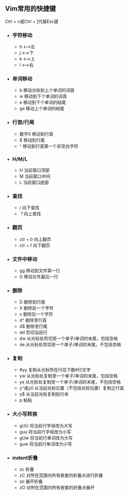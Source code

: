 ## Vim常用的快捷键

Ctrl + c或Ctrl + [代替Esc键

* ### 字符移动

  * h &lt;--&gt;左
  * j &lt;--&gt;下
  * k &lt;--&gt;上
  * l &lt;--&gt;右
* ### 单词移动

  * b 移动光标到上个单词的词首
  * w 移动到下个单词的词首
  * e 移动到下个单词的结尾
  * ge 移动上个单词的结尾
* ### 行首/行尾

  * 数字0 移动到行首
  * $ 移动到行尾
  * ^ 移动到行首第一个非空白字符
* ### H/M/L

  * H 当前窗口顶部
  * M 当前窗口中间
  * L 当前窗口底部
* ### 查找

  * / 向下查找
  * ？向上查找
* ### 翻页

  * ctr + b 向上翻页
  * ctr + f 向下翻页
* ### 文件中移动

  * gg 移动到文件第一行
  * G 移动文件最后一行
* ### 删除

  * D 删除到行尾
  * X 删除前一个字符
  * x 删除后一个字符
  * d^ 删除至行首
  * d$ 删除至行尾
  * dd 剪切当前行
  * dw 从光标处剪切至一个单子/单词的末尾，包括空格
  * de 从光标处剪切至一个单子/单词的末尾，不包括空格

* ### 复制

  * \#yy 复制从光标所在行往下数\#行文字
  * yw 从光标处复制至一个单子/单词的末尾，包括空格
  * ye 从光标处复制至一个单子/单词的末尾，不包括空格
  * y^或y0 从当前光标位置（不包括光标位置）复制之行首
  * y$ 从当前光标复制到行末
  * p 粘贴
* ### 大小写转换

  * gUU 将当前行字母改为大写
  * guu 将当前行字母改为小写
  * gUw 将当前行单词改为大写
  * guw 将当前行单词改为小写
  
* ### indent折叠
  * zc 折叠
  * zC 对所在范围内所有嵌套的折叠点进行折叠
  * zo 展开折叠
  * zO 对所在范围内所有嵌套的折叠点展开
  



